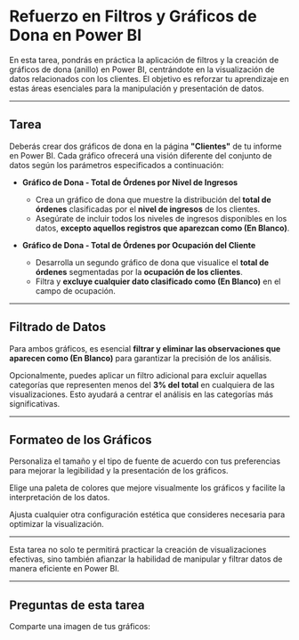 # Refuerzo en Filtros y Gráficos de Dona en Power BI

En esta tarea, pondrás en práctica la aplicación de filtros y la creación de gráficos de dona (anillo) en Power BI, centrándote en la visualización de datos relacionados con los clientes. El objetivo es reforzar tu aprendizaje en estas áreas esenciales para la manipulación y presentación de datos.

---

## Tarea

Deberás crear dos gráficos de dona en la página **"Clientes"** de tu informe en Power BI. Cada gráfico ofrecerá una visión diferente del conjunto de datos según los parámetros especificados a continuación:

* **Gráfico de Dona - Total de Órdenes por Nivel de Ingresos**
    * Crea un gráfico de dona que muestre la distribución del **total de órdenes** clasificadas por el **nivel de ingresos** de los clientes.
    * Asegúrate de incluir todos los niveles de ingresos disponibles en los datos, **excepto aquellos registros que aparezcan como (En Blanco)**.

* **Gráfico de Dona - Total de Órdenes por Ocupación del Cliente**
    * Desarrolla un segundo gráfico de dona que visualice el **total de órdenes** segmentadas por la **ocupación de los clientes**.
    * Filtra y **excluye cualquier dato clasificado como (En Blanco)** en el campo de ocupación.

---

## Filtrado de Datos

Para ambos gráficos, es esencial **filtrar y eliminar las observaciones que aparecen como (En Blanco)** para garantizar la precisión de los análisis.

Opcionalmente, puedes aplicar un filtro adicional para excluir aquellas categorías que representen menos del **3% del total** en cualquiera de las visualizaciones. Esto ayudará a centrar el análisis en las categorías más significativas.

---

## Formateo de los Gráficos

Personaliza el tamaño y el tipo de fuente de acuerdo con tus preferencias para mejorar la legibilidad y la presentación de los gráficos.

Elige una paleta de colores que mejore visualmente los gráficos y facilite la interpretación de los datos.

Ajusta cualquier otra configuración estética que consideres necesaria para optimizar la visualización.

---

Esta tarea no solo te permitirá practicar la creación de visualizaciones efectivas, sino también afianzar la habilidad de manipular y filtrar datos de manera eficiente en Power BI.

---

## Preguntas de esta tarea

Comparte una imagen de tus gráficos: